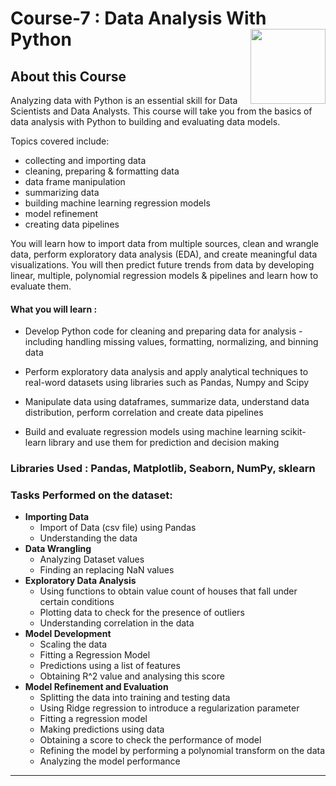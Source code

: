 # Course-7 : Data Analysis With Python <img src="https://raw.githubusercontent.com/roshangrewal/IBM-Data-Science-Professional-Certification/master/IBM-Banner.png" align="right" width="120" />

## About this Course

Analyzing data with Python is an essential skill for Data Scientists and Data Analysts. This course will take you from the basics of data analysis with Python to building and evaluating data models.  

Topics covered include:  
- collecting and importing data 
- cleaning, preparing & formatting data 
- data frame manipulation 
- summarizing data 
- building machine learning regression models 
- model refinement 
- creating data pipelines 

You will learn how to import data from multiple sources, clean and wrangle data, perform exploratory data analysis (EDA), and create meaningful data visualizations. You will then predict future trends from data by developing linear, multiple, polynomial regression models & pipelines and learn how to evaluate them.  
  
#### What you will learn : 
  
- Develop Python code for cleaning and preparing data for analysis - including handling missing values, formatting, normalizing, and binning data

- Perform exploratory data analysis and apply analytical techniques to real-word datasets using libraries such as Pandas, Numpy and Scipy

- Manipulate data using dataframes, summarize data, understand data distribution, perform correlation and create data pipelines

- Build and evaluate regression models using machine learning scikit-learn library and use them for prediction and decision making
 

### Libraries Used : Pandas, Matplotlib, Seaborn, NumPy, sklearn

### Tasks Performed on the dataset:
* **Importing Data**
  * Import of Data (csv file) using Pandas
  * Understanding the data 
* **Data Wrangling**
  * Analyzing Dataset values
  * Finding an replacing NaN values
* **Exploratory Data Analysis**
  * Using functions to obtain value count of houses that fall under certain conditions
  * Plotting data to check for the presence of outliers 
  * Understanding correlation in the data  
* **Model Development**
  * Scaling the data
  * Fitting a Regression Model 
  * Predictions using a list of features
  * Obtaining R^2 value and analysing this score
* **Model Refinement and Evaluation**
  * Splitting the data into training and testing data
  * Using Ridge regression to introduce a regularization parameter
  * Fitting a regression model
  * Making predictions using data 
  * Obtaining a score to check the performance of model
  * Refining the model by performing a polynomial transform on the data
  * Analyzing the model performance 

---
<p align="center">

